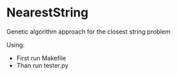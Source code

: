 # NearestString

Genetic algorithm approach for the closest string problem

Using:
* First run Makefile
* Than run tester.py

